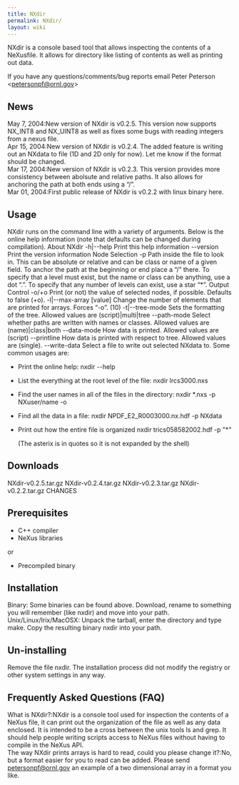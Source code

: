 ```yaml
---
title: NXdir
permalink: NXdir/
layout: wiki
---
```


NXdir is a console based tool that allows inspecting the contents of a
NeXusfile. It allows for directory like listing of contents as well as
printing out data.

If you have any questions/comments/bug reports email Peter Peterson
&lt;petersonpf@ornl.gov&gt;

News
----

May 7, 2004:New version of NXdir is v0.2.5. This version now supports NX\_INT8 and NX\_UINT8 as well as fixes some bugs with reading integers from a nexus file.  
Apr 15, 2004:New version of NXdir is v0.2.4. The added feature is writing out an NXdata to file (1D and 2D only for now). Let me know if the format should be changed.  
Mar 17, 2004:New version of NXdir is v0.2.3. This version provides more consistency between abolsute and relative paths. It also allows for anchoring the path at both ends using a “/”.  
Mar 01, 2004:First public release of NXdir is v0.2.2 with linux binary here.  

Usage
-----

NXdir runs on the command line with a variety of arguments. Below is the
online help information (note that defaults can be changed during
compilation). About NXdir -h|--help Print this help information
--version Print the version information Node Selection -p Path inside
the file to look in. This can be absolute or relative and can be class
or name of a given field. To anchor the path at the beginning or end
place a “/” there. To specify that a level must exist, but the name or
class can be anything, use a dot “.”. To specify that any number of
levels can exist, use a star “\*”. Output Control -o/+o Print (or not)
the value of selected nodes, if possible. Defaults to false (+o).
-l|--max-array \[value\] Change the number of elements that are printed
for arrays. Forces “-o”. (10) -t|--tree-mode <value> Sets the formatting
of the tree. Allowed values are (script)|multi|tree --path-mode <value>
Select whether paths are written with names or classes. Allowed values
are (name)|class|both --data-mode <value> How data is printed. Allowed
values are (script) --printline <value> How data is printed with respect
to tree. Allowed values are (single). --write-data <filename> Select a
file to write out selected NXdata to. Some common usages are:

-   Print the online help:
        nxdir --help

-   List the everything at the root level of the file:
        nxdir lrcs3000.nxs

-   Find the user names in all of the files in the directory:
        nxdir *.nxs -p NXuser/name -o

-   Find all the data in a file:
        nxdir NPDF_E2_R0003000.nx.hdf -p NXdata

-   Print out how the entire file is organized
        nxdir trics058582002.hdf -p "*"

    (The asterix is in quotes so it is not expanded by the shell)

Downloads
---------

NXdir-v0.2.5.tar.gz NXdir-v0.2.4.tar.gz NXdir-v0.2.3.tar.gz
NXdir-v0.2.2.tar.gz CHANGES

Prerequisites
-------------

-   C++ compiler
-   NeXus libraries

or

-   Precompiled binary

Installation
------------

Binary: Some binaries can be found above. Download, rename to something
you will remember (like nxdir) and move into your path.
Unix/Linux/Irix/MacOSX: Unpack the tarball, enter the directory and type
make. Copy the resulting binary nxdir into your path.

Un-installing
-------------

Remove the file nxdir. The installation process did not modify the
registry or other system settings in any way.

Frequently Asked Questions (FAQ)
--------------------------------

What is NXdir?:NXdir is a console tool used for inspection the contents of a NeXus file, it can print out the organization of the file as well as any data enclosed. It is intended to be a cross between the unix tools ls and grep. It should help people writing scripts access to NeXus files without having to compile in the NeXus API.  
The way NXdir prints arrays is hard to read, could you please change it?:No, but a format easier for you to read can be added. Please send petersonpf@ornl.gov an example of a two dimensional array in a format you like.  
